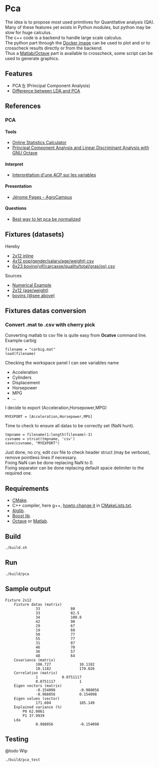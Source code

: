 # Pca

The idea is to propose most used primitives for Quantitative analysis (QA).  
Many of these features yet exists in Python modules, but python may be slow for huge calculus.  
The c++ code is a backend to handle large scale calculus.  
The python part through the [Docker image](./script/python/README.md) can be used to plot and or to crosscheck results directly or from the backend.  
Thus a [Matlab/Octave](./script/matlab/README.md) part is available to crosscheck, some script can be used to generate graphics.

## Features

* PCA [fr](https://fr.wikipedia.org/wiki/Analyse_en_composantes_principales) (Principal Component Analysis)
* [Difference between LDA and PCA](https://sebastianraschka.com/faq/docs/lda-vs-pca.html)

## References

### PCA

#### Tools

* [Online Statistics Calculator](https://datatab.net/statistics-calculator/factor-analysis)
* [Principal Component Analysis and Linear Discriminant Analysis with GNU Octave](https://www.bytefish.de/blog/pca_lda_with_gnu_octave.html)

#### Interpret
 * [Interprétation d'une ACP sur les variables](http://www.jybaudot.fr/Analdonnees/acpvarres.html)
 
#### Presentation
 * [Jérome Pages - AgroCampus](https://www.youtube.com/watch?v=uV5hmpzmWsU)

#### Questions
 * [Best way to let pca be normalized](https://stats.stackexchange.com/questions/53/pca-on-correlation-or-covariance)

## Fixtures (datasets)
Hereby
* [2x12 inline](src/main.cpp)
* [4x12 pop(gender/salary/age/weight) csv](script/matlab/gsaw.csv)
* [6x23 bovins(vif/carcasse/quality/total/gras/os) csv](script/matlab/bovin.csv)

Sources  
* [Numerical Example](https://www.itl.nist.gov/div898/handbook/pmc/section5/pmc552.htm)
* [2x12 (age/weight)](https://datatab.net/statistics-calculator/factor-analysis)
* [bovins (@see above)](https://cermics.enpc.fr/scilab_new/site/Tp/Statistique/acp/acp.html)

## Fixtures datas conversion

### Convert .mat to .csv with cherry pick
Converting matlab to csv file is quite easy from **Ocatve** command line.  
Example carbig  
```
filename = "carbig.mat"
load(filename)
```
Checking the workspace panel I can see variables name
* Acceleration
* Cylinders
* Displacement
* Horsepower
* MPG
* ...

I decide to export (Acceleration,Horsepower,MPG)  

```
MYEXPORT = [Acceleration,Horsepower,MPG]
```

Time to check to ensure all datas to be correctly set (NaN hunt).  

```
tmpname = filename(1:length(filename)-3)
csvname = strcat(tmpname, 'csv')
save(csvname, "MYEXPORT")
```

Just done, no cry, edit csv file to check header struct (may be verbose), remove pointless lines if necessary.  
Fixing NaN can be done replacing NaN to 0.  
Fixing separator can be done replacing default space delimiter to the required one.  

## Requirements

* [CMake](https://cmake.org/). 
* C++ compiler, here g++, [howto change it](https://stackoverflow.com/questions/45933732/how-to-specify-a-compiler-in-cmake) in [CMakeLists.txt](CMakeLists.txt). 
* [Alglib](https://www.alglib.net). 
* [Boost lib](https://www.boost.org/). 
* [Octave](https://www.gnu.org/software/octave/) or [Matlab](https://mathworks.com/products/matlab.html).

## Build

```
./build.sh
```

## Run

```
./build/pca
```

## Sample output
```
Fixture 2x12
	Fixture datas (matrix)
	          33	          80
	          33	          82.5
	          34	          100.8
	          42	          90
	          29	          67
	          19	          60
	          50	          77
	          55	          77
	          31	          87
	          46	          70
	          36	          57
	          48	          64
	Covariance (matrix)
	          106.727	          10.1182
	          10.1182	          170.026
	Correlation (matrix)
	          1	          0.0751117
	          0.0751117	          1
	Eigen vectors (matrix)
	          -0.154098	          -0.988056
	          -0.988056	          0.154098
	Eigen values (vector)
	          171.604	          105.149
	Explained variance (%)
		P0 62.0061
		P1 37.9939
	Lda
	          0.988056	          -0.154098

```
## Testing

@todo Wip

```
./build/pca_test
```
